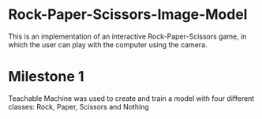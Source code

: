 # Rock-Paper-Scissors-Image-Model
This is an implementation of an interactive Rock-Paper-Scissors game, in which the user can play with the computer using the camera.

# Milestone 1
Teachable Machine was used to create and train a model with four different classes: Rock, Paper, Scissors and Nothing

